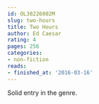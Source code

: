 ```yaml
---
id: OL38226002M
slug: two-hours
title: Two Hours
author: Ed Caesar
rating: 4
pages: 256
categories:
- non-fiction
reads:
- finished_at: '2016-03-16'
---
```

Solid entry in the genre.
